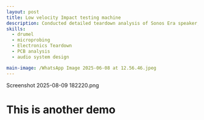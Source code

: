 ```yaml
---
layout: post
title: Low velocity Impact testing machine
description: Conducted detailed teardown analysis of Sonos Era speaker, documenting internal components, driver configuration, and PCB design. Created technical documentation with photos and assembly insights for engineering reference. 
skills: 
  - drumel
  - microprobing
  - Electronics Teardown
  - PCB analysis
  - audio system design

main-image: /WhatsApp Image 2025-06-08 at 12.56.46.jpeg 
---
```

Screenshot 2025-08-09 182220.png
# This is another demo

